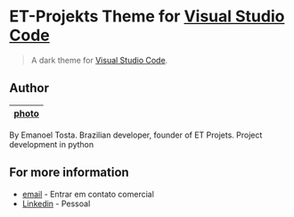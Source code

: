 # ET-Projekts Theme for [Visual Studio Code]((http://code.visualstudio.com))

> A dark theme for [Visual Studio Code](http://code.visualstudio.com).

## Author

[photo](https://avatars.githubusercontent.com/u/170535413?v=4) |
:---: |

By Emanoel Tosta.
Brazilian developer, founder of ET Projets.
Project development in python

## For more information

* [email](mailto:contato@etprojekts.com.br) - Entrar em contato comercial
* [Linkedin](https://www.linkedin.com/in/emanoel-tosta-09233130b/) - Pessoal
